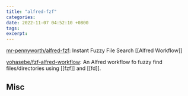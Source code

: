 ```yaml
---
title: "alfred-fzf"
categories: 
date: 2022-11-07 04:52:10 +0800
tags: 
excerpt: 
---
```


[mr-pennyworth/alfred-fzf](https://github.com/mr-pennyworth/alfred-fzf): Instant Fuzzy File Search [[Alfred Workflow]]


[yohasebe/fzf-alfred-workflow](https://github.com/yohasebe/fzf-alfred-workflow): An Alfred workflow fo fuzzy find files/directories using [[fzf]] and [[fd]].


## Misc





